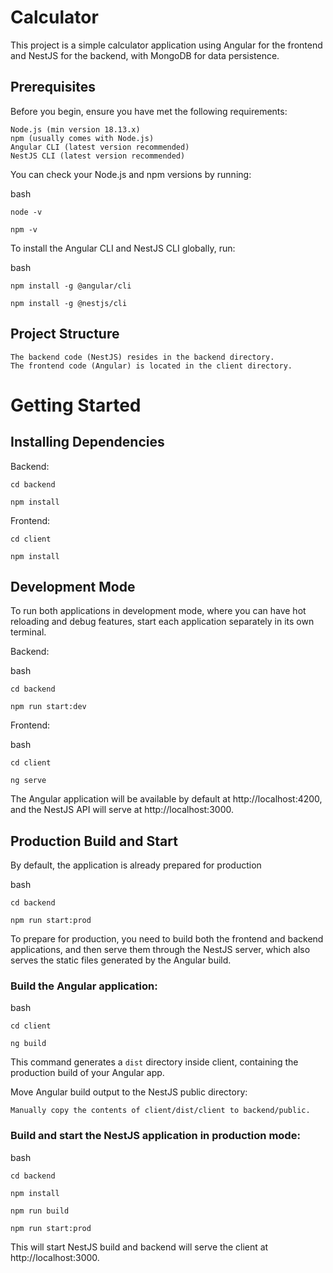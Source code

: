# Calculator

This project is a simple calculator application using Angular for the frontend and NestJS for the backend, with MongoDB for data persistence.

## Prerequisites

Before you begin, ensure you have met the following requirements:

    Node.js (min version 18.13.x)
    npm (usually comes with Node.js)
    Angular CLI (latest version recommended)
    NestJS CLI (latest version recommended)

You can check your Node.js and npm versions by running:

bash

`node -v`

`npm -v`

To install the Angular CLI and NestJS CLI globally, run:

bash

`npm install -g @angular/cli`

`npm install -g @nestjs/cli`

## Project Structure

    The backend code (NestJS) resides in the backend directory.
    The frontend code (Angular) is located in the client directory.

# Getting Started
## Installing Dependencies

Backend:

`cd backend`

`npm install`

Frontend:

`cd client`

`npm install`

## Development Mode

To run both applications in development mode, where you can have hot reloading and debug features, start each application separately in its own terminal.

Backend:

bash

`cd backend`

`npm run start:dev`

Frontend:

bash

`cd client`

`ng serve`

The Angular application will be available by default at http://localhost:4200, and the NestJS API will serve at http://localhost:3000.

## Production Build and Start

By default, the application is already prepared for production 

bash

`cd backend`

`npm run start:prod`


To prepare for production, you need to build both the frontend and backend applications, and then serve them through the NestJS server, which also serves the static files generated by the Angular build.

### Build the Angular application:

bash

`cd client`

`ng build`

This command generates a `dist` directory inside client, containing the production build of your Angular app.

Move Angular build output to the NestJS public directory:

    Manually copy the contents of client/dist/client to backend/public.

### Build and start the NestJS application in production mode:

bash

`cd backend`

`npm install`

`npm run build`

`npm run start:prod`

This will start NestJS build and backend will serve the client at  http://localhost:3000.